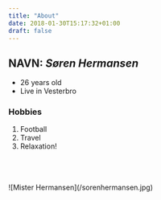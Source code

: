 ```yaml
---
title: "About"
date: 2018-01-30T15:17:32+01:00
draft: false
---
```


## __NAVN:__ _Søren Hermansen_
* 26 years old
* Live in Vesterbro

### __Hobbies__
1. Football
2. Travel
3. Relaxation!
<br>
<br>
<br>
![Mister Hermansen](/sorenhermansen.jpg)
